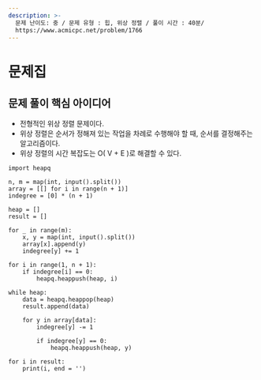 ```yaml
---
description: >-
  문제 난이도: 중 / 문제 유형 : 힙, 위상 정렬 / 풀이 시간 : 40분/
  https://www.acmicpc.net/problem/1766
---
```


# 문제집

## 문제 풀이 핵심 아이디어

* 전형적인 위상 정렬 문제이다.
* 위상 정렬은 순서가 정해져 있는 작업을 차례로 수행해야 할 때, 순서를 결정해주는 알고리즘이다.
* 위상 정렬의 시간 복잡도는 O\( V + E \)로 해결할 수 있다.

```text
import heapq

n, m = map(int, input().split())
array = [[] for i in range(n + 1)]
indegree = [0] * (n + 1)

heap = []
result = []

for _ in range(m):
    x, y = map(int, input().split())
    array[x].append(y)
    indegree[y] += 1

for i in range(1, n + 1):
    if indegree[i] == 0:
        heapq.heappush(heap, i)

while heap:
    data = heapq.heappop(heap)
    result.append(data)

    for y in array[data]:
        indegree[y] -= 1

        if indegree[y] == 0:
            heapq.heappush(heap, y)

for i in result:
    print(i, end = '')
```



